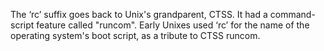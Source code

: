The ‘rc’ suffix goes back to Unix's grandparent, CTSS. It had a command-script feature called "runcom". Early Unixes used ‘rc’ for the name of the operating system's boot script, as a tribute to CTSS runcom.

